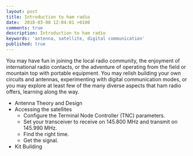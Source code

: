 ```yaml
---
layout: post
title: Introduction to ham radio
date:  2018-03-08 12:04:01 +0100
comments: true
description: Introduction to ham radio
keywords: 'antenna, satellite, digital communication'
published: true
---
```


You may have fun in joining the local radio community, the enjoyment of international radio contacts, or the adventure of operating from the field or mountain top with portable equipment. You may relish building your own circuits and antennas, experimenting with digital communication modes,  or you may explore at least few of the many diverse aspects that ham radio offers, learning along the way.

* Antenna Theory and Design 
* Accessing the satellites
    * Configure the Terminal Node Controller (TNC) parameters.
    * Set your transceiver to receive on 145.800 MHz and transmit on 145.990 MHz.
    * Find the right time.
    * Get the signal.
* Kit Building

